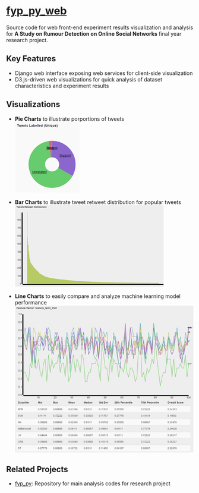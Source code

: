 # [fyp_py_web](https://github.com/nossbigg/fyp_py_web) 
Source code for web front-end experiment results visualization and analysis for **A Study on Rumour Detection on Online Social Networks** final year research project.

## Key Features
* Django web interface exposing web services for client-side visualization
* D3.js-driven web visualizations for quick analysis of dataset characteristics and experiment results

## Visualizations
* **Pie Charts** to illustrate porportions of tweets  
![Pie Chart Visualization](documentation/imgs/piechart.jpg "Pie Chart Visualization")

* **Bar Charts** to illustrate tweet retweet distribution for popular tweets  
![Bar Chart Visualization](documentation/imgs/barchart.jpg "Bar Chart Visualization")

* **Line Charts** to easily compare and analyze machine learning model performance  
![Line Chart Visualization](documentation/imgs/linechart.jpg "Line Chart Visualization")

## Related Projects
* [fyp_py](https://github.com/nossbigg/fyp_py): Repository for main analysis codes for research project